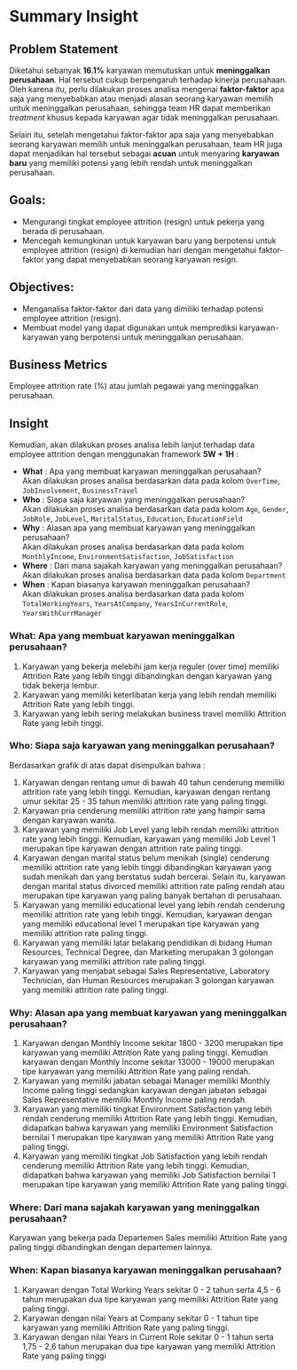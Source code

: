 # Summary Insight

## Problem Statement
Diketahui sebanyak **16.1%** karyawan memutuskan untuk **meninggalkan perusahaan**. Hal tersebut cukup berpengaruh terhadap kinerja perusahaan. Oleh karena itu, perlu dilakukan proses analisa mengenai **faktor-faktor** apa saja yang menyebabkan atau menjadi alasan seorang karyawan memilih untuk meninggalkan perusahaan, sehingga team HR dapat memberikan *treatment* khusus kepada karyawan agar tidak meninggalkan perusahaan.

Selain itu, setelah mengetahui faktor-faktor apa saja yang menyebabkan seorang karyawan memilih untuk meninggalkan perusahaan, team HR juga dapat menjadikan hal tersebut sebagai **acuan** untuk menyaring **karyawan baru** yang memiliki potensi yang lebih rendah untuk meninggalkan perusahaan.

## Goals:
- Mengurangi tingkat employee attrition (resign) untuk pekerja yang berada di perusahaan.
- Mencegah kemungkinan untuk karyawan baru yang berpotensi untuk employee attrition (resign) di kemudian hari dengan mengetahui faktor-faktor yang dapat menyebabkan seorang karyawan resign.

## Objectives:
- Menganalisa faktor-faktor dari data yang dimiliki terhadap potensi employee attrition (resign).
- Membuat model yang dapat digunakan untuk memprediksi karyawan-karyawan yang berpotensi untuk meninggalkan perusahaan.

## Business Metrics
Employee attrition rate (%) atau jumlah pegawai yang meninggalkan perusahaan.

## Insight 
Kemudian, akan dilakukan proses analisa lebih lanjut terhadap data
employee attrition dengan menggunakan framework **5W + 1H** :

- **What**    : Apa yang membuat karyawan meninggalkan perusahaan? <br> Akan dilakukan proses analisa berdasarkan data pada kolom `OverTime`, `JobInvolvement`, `BusinessTravel` <br>
- **Who**		  : Siapa saja karyawan yang meninggalkan perusahaan? <br>  Akan dilakukan proses analisa berdasarkan data pada kolom `Age`, `Gender`, `JobRole`, `JobLevel`, `MaritalStatus`, `Education`, `EducationField`
- **Why**  	  : Alasan apa yang membuat karyawan yang meninggalkan perusahaan? <br>
Akan dilakukan proses analisa berdasarkan data pada kolom `MonthlyIncome`, `EnvironmentSatisfaction`, `JobSatisfaction` <br>
- **Where**	  : Dari mana sajakah karyawan yang meninggalkan perusahaan? <br>
Akan dilakukan proses analisa berdasarkan data pada kolom `Department` <br>
- **When** 	  : Kapan biasanya karyawan meninggalkan perusahaan?<br>
Akan dilakukan proses analisa berdasarkan data pada kolom `TotalWorkingYears`, `YearsAtCompany`, `YearsInCurrentRole`, `YearsWithCurrManager`

### What: Apa yang membuat karyawan meninggalkan perusahaan?
1. Karyawan yang bekerja melebihi jam kerja reguler (over time) memiliki Attrition Rate yang lebih tinggi dibandingkan dengan karyawan yang tidak bekerja lembur.
2. Karyawan yang memiliki keterlibatan kerja yang lebih rendah memiliki Attrition Rate yang lebih tinggi.
3. Karyawan yang lebih sering melakukan business travel memiliki Attrition Rate yang lebih tinggi.

### Who: Siapa saja karyawan yang meninggalkan perusahaan?
Berdasarkan grafik di atas dapat disimpulkan bahwa :
1. Karyawan dengan rentang umur di bawah 40 tahun cenderung memiliki attrition rate yang lebih tinggi. Kemudian, karyawan dengan rentang umur sekitar 25 - 35 tahun memiliki attrition rate yang paling tinggi.
2. Karyawan pria cenderung memiliki attrition rate yang hampir sama dengan karyawan wanita.
3. Karyawan yang memiliki Job Level yang lebih rendah memiliki attrition rate yang lebih tinggi. Kemudian, karyawan yang memiliki Job Level 1 merupakan tipe karyawan dengan attrition rate paling tinggi.
4. Karyawan dengan marital status belum menikah (single) cenderung memiliki attrition rate yang lebih tinggi dibandingkan karyawan  yang sudah menikah dan yang berstatus sudah bercerai. Selain itu, karyawan dengan marital status divorced memiliki attrition rate paling rendah atau merupakan tipe karyawan yang paling banyak bertahan di perusahaan.
5. Karyawan yang memiliki educational level yang lebih rendah cenderung memiliki attrition rate yang lebih tinggi. Kemudian, karyawan dengan yang memiliki educational level 1 merupakan tipe karyawan yang memiliki attrition rate paling tinggi.
6. Karyawan yang memiliki latar belakang pendidikan di bidang Human Resources, Technical Degree, dan Marketing merupakan 3 golongan karyawan yang memiliki attrition rate paling tinggi.
7. Karyawan yang menjabat sebagai Sales Representative, Laboratory Technician, dan Human Resources merupakan 3 golongan karyawan yang memiliki attrition rate paling tinggi.


### Why: Alasan apa yang membuat karyawan yang meninggalkan perusahaan?
1. Karyawan dengan Monthly Income sekitar 1800 - 3200 merupakan tipe karyawan yang memiliki Attrition Rate yang paling tinggi. Kemudian karyawan dengan Monthly Income sekitar 13000 - 19000 merupakan tipe karyawan yang memiliki Attrition Rate yang paling rendah.
2. Karyawan yang memiliki jabatan sebagai Manager memiliki Monthly Income paling tinggi sedangkan karyawan dengan jabatan sebagai Sales Representative memiliki Monthly Income paling rendah.
3. Karyawan yang memiliki tingkat Environment Satisfaction yang lebih rendah cenderung memiliki Attrition Rate yang lebih tinggi. Kemudian, didapatkan bahwa karyawan yang memiliki Environment Satisfaction bernilai 1 merupakan tipe karyawan yang memiliki Attrition Rate yang paling tinggi.
4. Karyawan yang memiliki tingkat Job Satisfaction yang lebih rendah cenderung memiliki Attrition Rate yang lebih tinggi. Kemudian, didapatkan bahwa karyawan yang memiliki Job Satisfaction bernilai 1 merupakan tipe karyawan yang memiliki Attrition Rate yang paling tinggi.

### Where: Dari mana sajakah karyawan yang meninggalkan perusahaan?
Karyawan yang bekerja pada Departemen Sales memiliki Attrition Rate yang paling tinggi dibandingkan dengan departemen lainnya.

### When: Kapan biasanya karyawan meninggalkan perusahaan?
1. Karyawan dengan Total Working Years sekitar 0 - 2 tahun serta 4,5 - 6 tahun merupakan dua tipe karyawan yang memiliki Attrition Rate yang paling tinggi.
2. Karyawan dengan nilai Years at Company sekitar 0 - 1 tahun tipe karyawan yang memiliki Attrition Rate yang paling tinggi.
3. Karyawan dengan nilai Years in Current Role sekitar 0 - 1 tahun serta 1,75 - 2,6 tahun merupakan dua tipe karyawan yang memiliki Attrition Rate yang paling tinggi



